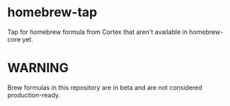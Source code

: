 # homebrew-tap
Tap for homebrew formula from Cortex that aren't available in homebrew-core yet.

# WARNING
Brew formulas in this repository are in beta and are not considered production-ready.
